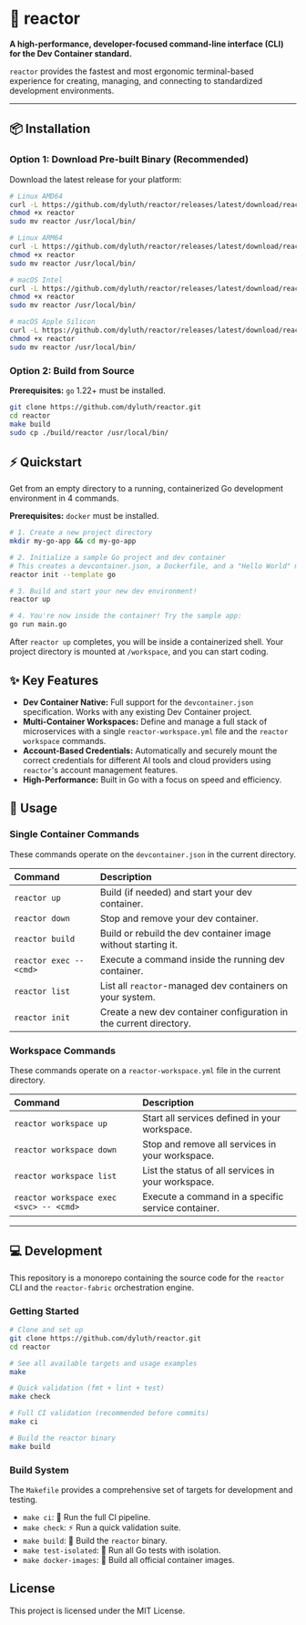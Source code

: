 # 🚀 reactor

**A high-performance, developer-focused command-line interface (CLI) for the Dev Container standard.**

`reactor` provides the fastest and most ergonomic terminal-based experience for creating, managing, and connecting to standardized development environments.

---

## 📦 Installation

### Option 1: Download Pre-built Binary (Recommended)

Download the latest release for your platform:

```bash
# Linux AMD64
curl -L https://github.com/dyluth/reactor/releases/latest/download/reactor-linux-amd64 -o reactor
chmod +x reactor
sudo mv reactor /usr/local/bin/

# Linux ARM64
curl -L https://github.com/dyluth/reactor/releases/latest/download/reactor-linux-arm64 -o reactor
chmod +x reactor
sudo mv reactor /usr/local/bin/

# macOS Intel
curl -L https://github.com/dyluth/reactor/releases/latest/download/reactor-darwin-amd64 -o reactor
chmod +x reactor
sudo mv reactor /usr/local/bin/

# macOS Apple Silicon
curl -L https://github.com/dyluth/reactor/releases/latest/download/reactor-darwin-arm64 -o reactor
chmod +x reactor
sudo mv reactor /usr/local/bin/
```

### Option 2: Build from Source

**Prerequisites:** `go` 1.22+ must be installed.

```bash
git clone https://github.com/dyluth/reactor.git
cd reactor
make build
sudo cp ./build/reactor /usr/local/bin/
```

## ⚡ Quickstart

Get from an empty directory to a running, containerized Go development environment in 4 commands.

**Prerequisites:** `docker` must be installed.

```bash
# 1. Create a new project directory
mkdir my-go-app && cd my-go-app

# 2. Initialize a sample Go project and dev container
# This creates a devcontainer.json, a Dockerfile, and a "Hello World" main.go
reactor init --template go

# 3. Build and start your new dev environment!
reactor up

# 4. You're now inside the container! Try the sample app:
go run main.go
```

After `reactor up` completes, you will be inside a containerized shell. Your project directory is mounted at `/workspace`, and you can start coding.

## ✨ Key Features

*   **Dev Container Native:** Full support for the `devcontainer.json` specification. Works with any existing Dev Container project.
*   **Multi-Container Workspaces:** Define and manage a full stack of microservices with a single `reactor-workspace.yml` file and the `reactor workspace` commands.
*   **Account-Based Credentials:** Automatically and securely mount the correct credentials for different AI tools and cloud providers using `reactor`'s account management features.
*   **High-Performance:** Built in Go with a focus on speed and efficiency.

## 📖 Usage

### Single Container Commands

These commands operate on the `devcontainer.json` in the current directory.

| Command | Description |
| :--- | :--- |
| `reactor up` | Build (if needed) and start your dev container. |
| `reactor down` | Stop and remove your dev container. |
| `reactor build` | Build or rebuild the dev container image without starting it. |
| `reactor exec -- <cmd>` | Execute a command inside the running dev container. |
| `reactor list` | List all `reactor`-managed dev containers on your system. |
| `reactor init` | Create a new dev container configuration in the current directory. |

### Workspace Commands

These commands operate on a `reactor-workspace.yml` file in the current directory.

| Command | Description |
| :--- | :--- |
| `reactor workspace up` | Start all services defined in your workspace. |
| `reactor workspace down` | Stop and remove all services in your workspace. |
| `reactor workspace list` | List the status of all services in your workspace. |
| `reactor workspace exec <svc> -- <cmd>` | Execute a command in a specific service container. |

---

## 💻 Development

This repository is a monorepo containing the source code for the `reactor` CLI and the `reactor-fabric` orchestration engine.

### Getting Started

```bash
# Clone and set up
git clone https://github.com/dyluth/reactor.git
cd reactor

# See all available targets and usage examples
make

# Quick validation (fmt + lint + test)
make check

# Full CI validation (recommended before commits)
make ci

# Build the reactor binary
make build
```

### Build System

The `Makefile` provides a comprehensive set of targets for development and testing.

*   `make ci`: 🎯 Run the full CI pipeline.
*   `make check`: ⚡ Run a quick validation suite.
*   `make build`: 🔨 Build the `reactor` binary.
*   `make test-isolated`: 🧪 Run all Go tests with isolation.
*   `make docker-images`: 🐳 Build all official container images.

## License

This project is licensed under the MIT License.